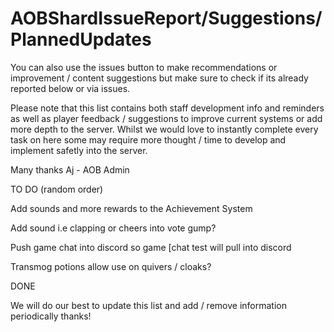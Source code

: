 # AOBShardIssueReport/Suggestions/PlannedUpdates

You can also use the issues button to make recommendations or improvement / content suggestions but make sure to check if its already reported below or via issues.

Please note that this list contains both staff development info and reminders as well as player feedback / suggestions to improve current systems or add more depth to the server. Whilst we would love to instantly complete every task on here some may require more thought / time to develop and implement safetly into the server. 

Many thanks Aj - AOB Admin

TO DO (random order)

Add sounds and more rewards to the Achievement System

Add sound i.e clapping or cheers into vote gump?

Push game chat into discord so game [chat test will pull into discord

Transmog potions allow use on quivers / cloaks?

DONE

We will do our best to update this list and add / remove information periodically thanks!
